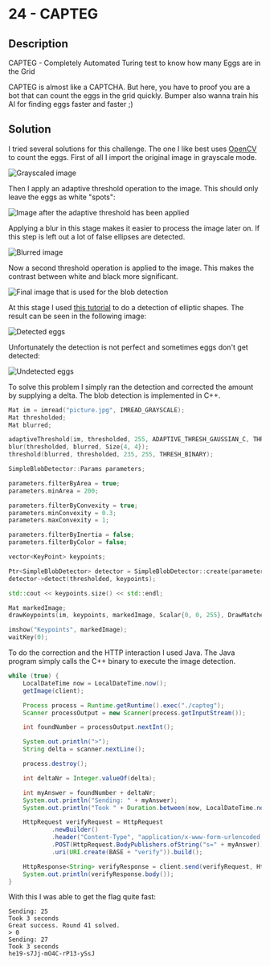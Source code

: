 # 24 - CAPTEG

## Description

CAPTEG - Completely Automated Turing test to know how many Eggs are in the Grid

CAPTEG is almost like a CAPTCHA.
But here, you have to proof you are a bot that can count the eggs in the grid quickly.
Bumper also wanna train his AI for finding eggs faster and faster ;)

## Solution

I tried several solutions for this challenge. The one I like best uses [OpenCV](https://opencv.org/) to count the eggs.
First of all I import the original image in grayscale mode.

![Grayscaled image](images/step_one.png)

Then I apply an adaptive threshold operation to the image. This should only leave the eggs as white "spots":

![Image after the adaptive threshold has been applied](images/step_two.png)

Applying a blur in this stage makes it easier to process the image later on. If this step is left out a lot of false
ellipses are detected.

![Blurred image](images/step_three.png)

Now a second threshold operation is applied to the image. This makes the contrast between white and black more
significant.

![Final image that is used for the blob detection](images/step_four.png)

At this stage I used [this tutorial](https://www.learnopencv.com/blob-detection-using-opencv-python-c/) to do a
detection of elliptic shapes. The result can be seen in the following image:

![Detected eggs](images/step_five.png)

Unfortunately the detection is not perfect and sometimes eggs don't get detected:

![Undetected eggs](images/undetected.png)

To solve this problem I simply ran the detection and corrected the amount by supplying a delta. The blob detection is
implemented in C++.

```c++
Mat im = imread("picture.jpg", IMREAD_GRAYSCALE);
Mat thresholded;
Mat blurred;

adaptiveThreshold(im, thresholded, 255, ADAPTIVE_THRESH_GAUSSIAN_C, THRESH_BINARY, 11, 6);
blur(thresholded, blurred, Size{4, 4});
threshold(blurred, thresholded, 235, 255, THRESH_BINARY);

SimpleBlobDetector::Params parameters;

parameters.filterByArea = true;
parameters.minArea = 200;

parameters.filterByConvexity = true;
parameters.minConvexity = 0.3;
parameters.maxConvexity = 1;

parameters.filterByInertia = false;
parameters.filterByColor = false;

vector<KeyPoint> keypoints;

Ptr<SimpleBlobDetector> detector = SimpleBlobDetector::create(parameters);
detector->detect(thresholded, keypoints);

std::cout << keypoints.size() << std::endl;

Mat markedImage;
drawKeypoints(im, keypoints, markedImage, Scalar{0, 0, 255}, DrawMatchesFlags::DRAW_RICH_KEYPOINTS);

imshow("Keypoints", markedImage);
waitKey(0);
```

To do the correction and the HTTP interaction I used Java. The Java program simply calls the C++ binary to execute the
image detection.

```java
while (true) {
    LocalDateTime now = LocalDateTime.now();
    getImage(client);

    Process process = Runtime.getRuntime().exec("./capteg");
    Scanner processOutput = new Scanner(process.getInputStream());

    int foundNumber = processOutput.nextInt();

    System.out.println(">");
    String delta = scanner.nextLine();

    process.destroy();

    int deltaNr = Integer.valueOf(delta);

    int myAnswer = foundNumber + deltaNr;
    System.out.println("Sending: " + myAnswer);
    System.out.println("Took " + Duration.between(now, LocalDateTime.now()).getSeconds() + " seconds");

    HttpRequest verifyRequest = HttpRequest
            .newBuilder()
            .header("Content-Type", "application/x-www-form-urlencoded; charset=UTF-8")
            .POST(HttpRequest.BodyPublishers.ofString("s=" + myAnswer))
            .uri(URI.create(BASE + "verify")).build();

    HttpResponse<String> verifyResponse = client.send(verifyRequest, HttpResponse.BodyHandlers.ofString());
    System.out.println(verifyResponse.body());
}
```

With this I was able to get the flag quite fast:

```
Sending: 25
Took 3 seconds
Great success. Round 41 solved.
> 0
Sending: 27
Took 3 seconds
he19-s7Jj-mO4C-rP13-ySsJ
```
